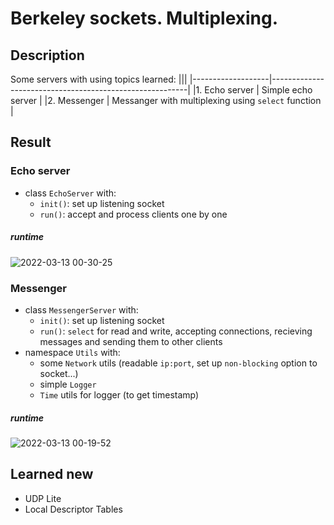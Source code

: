 # Berkeley sockets. Multiplexing.
## Description

Some servers with using topics learned:
|||
|-------------------|---------------------------------------------------------|
|1. Echo server     | Simple echo server                                      |
|2. Messenger       | Messanger with multiplexing using `select` function     |


## Result

### Echo server

* class `EchoServer` with:
  * `init()`: set up listening socket
  * `run()`: accept and process clients one by one

##### runtime

![2022-03-13 00-30-25](https://user-images.githubusercontent.com/44144647/158035723-bafde29d-fc37-4f3a-b22a-b11a6648350d.gif)



### Messenger

* class `MessengerServer` with:
  * `init()`: set up listening socket
  * `run()`: `select` for read and write, accepting connections, recieving messages and sending them to other clients
* namespace `Utils` with:
  * some `Network` utils (readable `ip:port`, set up `non-blocking` option to socket...)
  * simple `Logger`
  * `Time` utils for logger (to get timestamp)


##### runtime

![2022-03-13 00-19-52](https://user-images.githubusercontent.com/44144647/158035711-34c09e25-1d49-4453-b006-ec3857ed43a3.gif)



## Learned new
* UDP Lite
* Local Descriptor Tables
